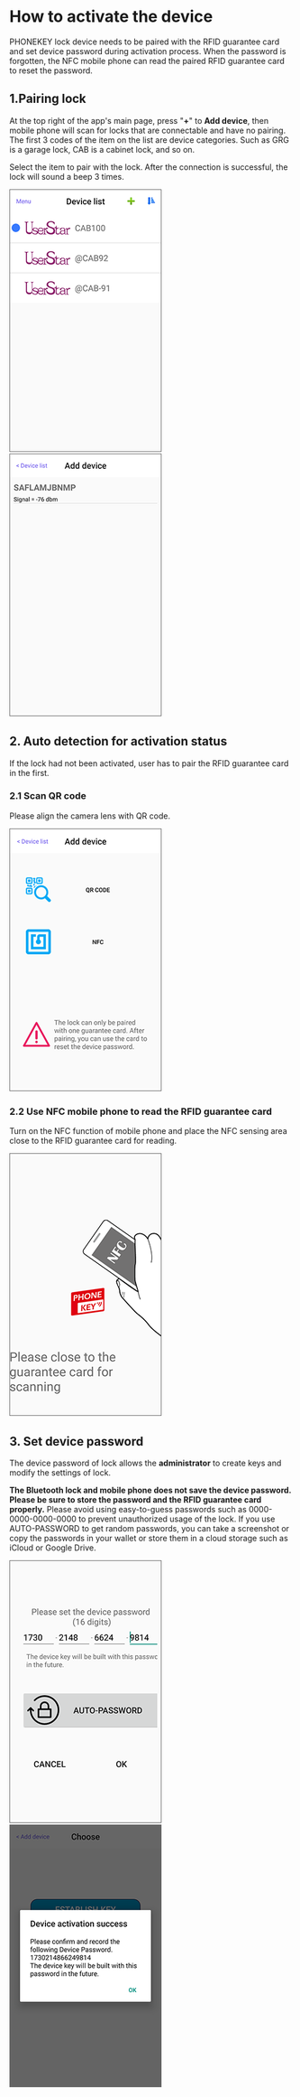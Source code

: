 # How to activate the device

PHONEKEY lock device needs to be paired with the RFID guarantee card and set device password during activation process. When the password is forgotten, the NFC mobile phone can read the paired RFID guarantee card to reset the password.

## 1.Pairing lock

At the top right of the app's main page, press "**+**" to **Add device**, then mobile phone will scan for locks that are connectable and have no pairing. The first 3 codes of the item on the list are device categories. Such as GRG is a garage lock, CAB is a cabinet lock, and so on.

Select the item to pair with the lock. After the connection is successful, the lock will sound a beep 3 times.

![](../.gitbook/assets/screenshot_2019-11-15-16-50-36-686_com.userstar.phonekey.png) ![](../.gitbook/assets/screenshot_2019-11-15-16-54-44-098_com.userstar.phonekey.png)

## 2. Auto detection for activation status

If the lock had not been activated, user has to pair the RFID guarantee card in the first.

### 2.1 Scan QR code

Please align the camera lens with QR code.

![](../.gitbook/assets/screenshot_2019-11-15-17-20-51-303_com.userstar.phonekey.png)

### 2.2 Use NFC mobile phone to read the RFID guarantee card

Turn on the NFC function of mobile phone and place the NFC sensing area close to the RFID guarantee card for reading.

![](../.gitbook/assets/screenshot_2019-11-15-17-21-08-279_com.userstar.phonekey.png)

## 3. Set device password

The device password of lock allows the **administrator** to create keys and modify the settings of lock.

**The Bluetooth lock and mobile phone does not save the device password. Please be sure to store the password and the RFID guarantee card properly.** Please avoid using easy-to-guess passwords such as 0000-0000-0000-0000 to prevent unauthorized usage of the lock. If you use AUTO-PASSWORD to get random passwords, you can take a screenshot or copy the passwords in your wallet or store them in a cloud storage such as iCloud or Google Drive.

![](../.gitbook/assets/screenshot_2019-11-18-11-56-21-735_com.userstar.phonekey.png) ![](../.gitbook/assets/screenshot_2019-11-18-11-56-46-917_com.userstar.phonekey.png)

